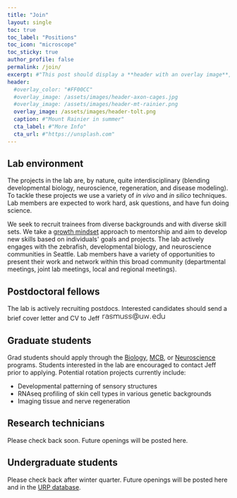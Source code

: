```yaml
---
title: "Join"
layout: single
toc: true
toc_label: "Positions"
toc_icon: "microscope"
toc_sticky: true
author_profile: false
permalink: /join/
excerpt: #"This post should display a **header with an overlay image**, if the theme supports it."
header:
  #overlay_color: "#FF00CC"
  #overlay_image: /assets/images/header-axon-cages.jpg
  #overlay_image: /assets/images/header-mt-rainier.png
  overlay_image: /assets/images/header-tolt.png
  caption: #"Mount Rainier in summer"
  cta_label: #"More Info"
  cta_url: #"https://unsplash.com"
---
```

## Lab environment
The projects in the lab are, by nature, quite interdisciplinary (blending developmental biology, neuroscience, regeneration, and disease modeling). To tackle these projects we use a variety of *in vivo* and *in silico* techniques. Lab members are expected to work hard, ask questions, and have fun doing science.

We seek to recruit trainees from diverse backgrounds and with diverse skill sets. We take a [growth mindset](https://www.brainpickings.org/2014/01/29/carol-dweck-mindset/) approach to mentorship and aim to develop new skills based on individuals' goals and projects. The lab actively engages with the zebrafish, developmental biology, and neuroscience communities in Seattle. Lab members have a variety of opportunities to present their work and network within this broad community (departmental meetings, joint lab meetings, local and regional meetings). 

## Postdoctoral fellows
The lab is actively recruiting postdocs. Interested candidates should send a brief cover letter and CV to Jeff ![contact](/assets/images/contact.png)

## Graduate students
Grad students should apply through the [Biology](https://www.biology.washington.edu/programs/graduate), [MCB](http://mcb-seattle.edu/), or [Neuroscience](http://depts.washington.edu/neurogrd/) programs. Students interested in the lab are encouraged to contact Jeff prior to applying. Potential rotation projects currently include:
* Developmental patterning of sensory structures
* RNAseq profiling of skin cell types in various genetic backgrounds
* Imaging tissue and nerve regeneration 

## Research technicians
Please check back soon. Future openings will be posted here.

## Undergraduate students
Please check back after winter quarter. Future openings will be posted here and in the [URP database](https://www.washington.edu/undergradresearch/students/find/). 
